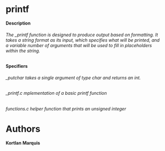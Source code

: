 # printf
**Description**
###### The _printf function is designed to produce output based on formatting. It takes a string format as its input, which specifies what will be printed, and a variable number of arguments that will be used to fill in placeholders within the string.

**Specifiers**
###### _putchar takes a single argument of type char and returns an int.
###### _printf.c mplementation of a basic printf function 
###### functions.c helper function that prints an unsigned integer

# Authors
**Kortlan**
**Marquis**
